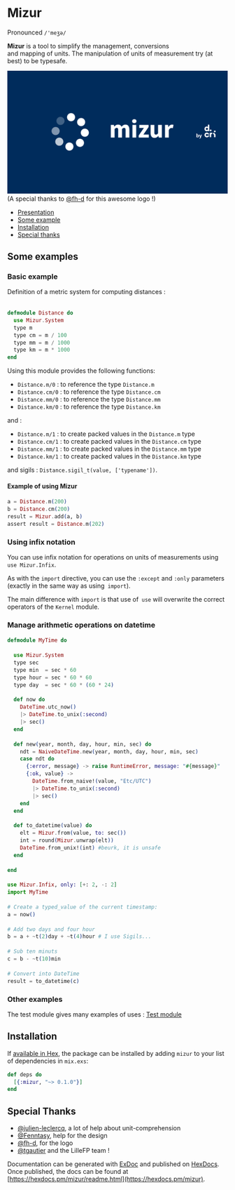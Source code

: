 # Mizur
Pronounced `/'meʒə/`

**Mizur** is a tool to simplify the management, conversions  
and mapping of units. 
The manipulation of units of measurement try (at best) 
to be typesafe.

![Mizur Logo](images/logo.png)
(A special thanks to [@fh-d](https://github.com/fh-d) for this awesome logo !)

- [Presentation](#content)
- [Some example](#some-examples)
- [Installation](#installation)
- [Special thanks](#special-thanks)

## Some examples

### Basic example

Definition of a metric system for computing distances :

```elixir 

defmodule Distance do 
  use Mizur.System
  type m
  type cm = m / 100 
  type mm = m / 1000 
  type km = m * 1000
end

```
Using this module provides the following functions:

-  `Distance.m/0` : to reference the type `Distance.m`
-  `Distance.cm/0` : to reference the type `Distance.cm`
-  `Distance.mm/0` : to reference the type `Distance.mm`
-  `Distance.km/0` : to reference the type `Distance.km`

and : 

-  `Distance.m/1` : to create packed values in the `Distance.m` type
-  `Distance.cm/1` : to create packed values in the `Distance.cm` type
-  `Distance.mm/1` : to create packed values in the `Distance.mm` type
-  `Distance.km/1` : to create packed values in the `Distance.km` type

and sigils : `Distance.sigil_t(value, ['typename'])`.

#### Example of using Mizur

```elixir
a = Distance.m(200)
b = Distance.cm(200)
result = Mizur.add(a, b)
assert result = Distance.m(202)
```

### Using infix notation

You can use infix notation for operations on units of measurements 
using `use Mizur.Infix`.

As with the `import` directive, you can use the `:except` and `:only` parameters 
(exactly in the same way as using` import`).

The main difference with `import` is that use of` use` will overwrite the correct 
operators of the `Kernel` module.


### Manage arithmetic operations on datetime

```elixir 
defmodule MyTime do 

  use Mizur.System
  type sec
  type min  = sec * 60 
  type hour = sec * 60 * 60
  type day  = sec * 60 * (60 * 24)

  def now do 
    DateTime.utc_now()
    |> DateTime.to_unix(:second)
    |> sec()
  end

  def new(year, month, day, hour, min, sec) do
    ndt = NaiveDateTime.new(year, month, day, hour, min, sec) 
    case ndt do 
      {:error, message} -> raise RuntimeError, message: "#{message}"
      {:ok, value} ->
        DateTime.from_naive!(value, "Etc/UTC")
        |> DateTime.to_unix(:second)
        |> sec()
    end
  end

  def to_datetime(value) do 
    elt = Mizur.from(value, to: sec())
    int = round(Mizur.unwrap(elt))
    DateTime.from_unix!(int) #beurk, it is unsafe
  end
  
end

use Mizur.Infix, only: [+: 2, -: 2]
import MyTime

# Create a typed_value of the current timestamp:
a = now()

# Add two days and four hour
b = a + ~t(2)day + ~t(4)hour # I use Sigils... 

# Sub ten minuts 
c = b - ~t(10)min

# Convert into DateTime 
result = to_datetime(c)
```

### Other examples

The test module gives many examples of uses :
[Test module](https://github.com/xvw/mizur/blob/master/test/mizur_test.exs)

## Installation

If [available in Hex](https://hex.pm/docs/publish), the package can be installed
by adding `mizur` to your list of dependencies in `mix.exs`:

```elixir
def deps do
  [{:mizur, "~> 0.1.0"}]
end
```

## Special Thanks

- [@julien-leclercq](https://github.com/julien-leclercq), a lot of help about unit-comprehension
- [@Fenntasy](https://github.com/Fenntasy), help for the design
- [@fh-d](https://github.com/fh-d), for the logo
- [@tgautier](https://github.com/tgautier) and the LilleFP team !

Documentation can be generated with [ExDoc](https://github.com/elixir-lang/ex_doc)
and published on [HexDocs](https://hexdocs.pm). Once published, the docs can
be found at [https://hexdocs.pm/mizur/readme.html](https://hexdocs.pm/mizur).

